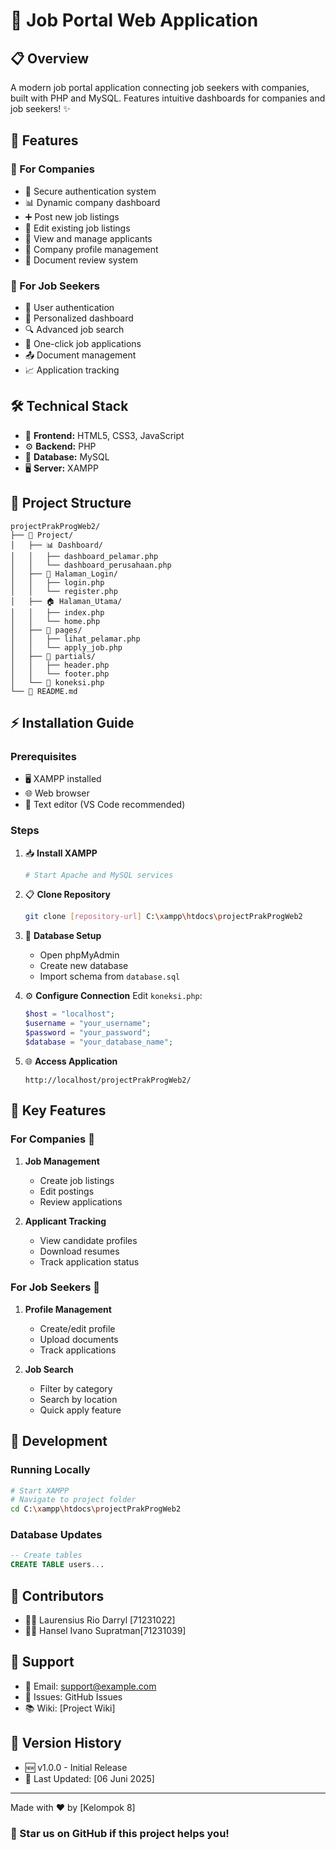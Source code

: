 # 🚀 Job Portal Web Application

## 📋 Overview
A modern job portal application connecting job seekers with companies, built with PHP and MySQL. Features intuitive dashboards for companies and job seekers! ✨

## 🎯 Features

### 💼 For Companies
- 🔐 Secure authentication system
- 📊 Dynamic company dashboard
- ➕ Post new job listings
- 📝 Edit existing job listings
- 👥 View and manage applicants
- 🏢 Company profile management
- 📑 Document review system

### 👤 For Job Seekers
- 🔑 User authentication
- 🎯 Personalized dashboard
- 🔍 Advanced job search
- 📨 One-click job applications
- 📤 Document management
- 📈 Application tracking

## 🛠️ Technical Stack
- 🎨 **Frontend:** HTML5, CSS3, JavaScript
- ⚙️ **Backend:** PHP
- 💾 **Database:** MySQL
- 🖥️ **Server:** XAMPP

## 📁 Project Structure
```
projectPrakProgWeb2/
├── 📂 Project/
│   ├── 📊 Dashboard/
│   │   ├── dashboard_pelamar.php
│   │   └── dashboard_perusahaan.php
│   ├── 🔐 Halaman_Login/
│   │   ├── login.php
│   │   └── register.php
│   ├── 🏠 Halaman_Utama/
│   │   ├── index.php
│   │   └── home.php
│   ├── 📑 pages/
│   │   ├── lihat_pelamar.php
│   │   └── apply_job.php
│   ├── 🧩 partials/
│   │   ├── header.php
│   │   └── footer.php
│   └── 🔌 koneksi.php
└── 📝 README.md
```

## ⚡ Installation Guide

### Prerequisites
- 🖥️ XAMPP installed
- 🌐 Web browser
- 📝 Text editor (VS Code recommended)

### Steps
1. 📥 **Install XAMPP**
   ```bash
   # Start Apache and MySQL services
   ```

2. 📋 **Clone Repository**
   ```bash
   git clone [repository-url] C:\xampp\htdocs\projectPrakProgWeb2
   ```

3. 💾 **Database Setup**
   - Open phpMyAdmin
   - Create new database
   - Import schema from `database.sql`

4. ⚙️ **Configure Connection**
   Edit `koneksi.php`:
   ```php
   $host = "localhost";
   $username = "your_username";
   $password = "your_password";
   $database = "your_database_name";
   ```

5. 🌐 **Access Application**
   ```
   http://localhost/projectPrakProgWeb2/
   ```

## 📱 Key Features

### For Companies 🏢
1. **Job Management**
   - Create job listings
   - Edit postings
   - Review applications

2. **Applicant Tracking**
   - View candidate profiles
   - Download resumes
   - Track application status

### For Job Seekers 👤
1. **Profile Management**
   - Create/edit profile
   - Upload documents
   - Track applications

2. **Job Search**
   - Filter by category
   - Search by location
   - Quick apply feature

## 🔧 Development

### Running Locally
```bash
# Start XAMPP
# Navigate to project folder
cd C:\xampp\htdocs\projectPrakProgWeb2
```

### Database Updates
```sql
-- Create tables
CREATE TABLE users...
```

## 👥 Contributors
- 👨‍💻 Laurensius Rio Darryl [71231022]
- 👩‍💻 Hansel Ivano Supratman[71231039]


## 🤝 Support
- 📧 Email: support@example.com
- 💬 Issues: GitHub Issues
- 📚 Wiki: [Project Wiki]

## 🔄 Version History
- 🆕 v1.0.0 - Initial Release
- 📅 Last Updated: [06 Juni 2025]

---
Made with ❤️ by [Kelompok 8]

### 🌟 Star us on GitHub if this project helps you!
